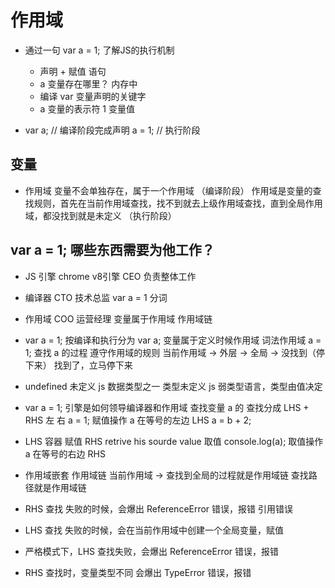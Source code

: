 # 作用域

- 通过一句 var a = 1; 了解JS的执行机制
  - 声明 + 赋值 语句
  - a 变量存在哪里？ 内存中
  - 编译   var 变量声明的关键字
  - a 变量的表示符  1 变量值

- var a; // 编译阶段完成声明
  a = 1; // 执行阶段

## 变量
  - 作用域
    变量不会单独存在，属于一个作用域 （编译阶段）
    作用域是变量的查找规则，首先在当前作用域查找，找不到就去上级作用域查找，直到全局作用域，都没找到就是未定义  （执行阶段）

## var a = 1;  哪些东西需要为他工作？
  - JS 引擎  chrome v8引擎   CEO
    负责整体工作
  - 编译器   CTO 技术总监
    var a = 1 分词
  - 作用域   COO 运营经理
    变量属于作用域
    作用域链

- var a = 1;
  按编译和执行分为
  var a;  变量属于定义时候作用域  词法作用域
  a = 1;  查找 a 的过程 遵守作用域的规则  当前作用域 -> 外层 -> 全局 -> 没找到（停下来）  找到了，立马停下来 
  
- undefined
  未定义 js 数据类型之一  类型未定义
  js 弱类型语言，类型由值决定 

- var a = 1;
  引擎是如何领导编译器和作用域 查找变量 a 的
    查找分成 LHS + RHS  左  右
    a = 1; 赋值操作  a 在等号的左边  LHS
    a = b + 2;      

- LHS 容器 赋值
  RHS retrive his sourde value 取值
  console.log(a);  取值操作  a 在等号的右边  RHS

- 作用域嵌套
  作用域链
    当前作用域 -> 查找到全局的过程就是作用域链
    查找路径就是作用域链

- RHS 查找 失败的时候，会爆出 ReferenceError 错误，报错    引用错误
- LHS 查找 失败的时候，会在当前作用域中创建一个全局变量，赋值
- 严格模式下，LHS 查找失败，会爆出 ReferenceError 错误，报错
- RHS 查找时，变量类型不同  会爆出 TypeError 错误，报错
